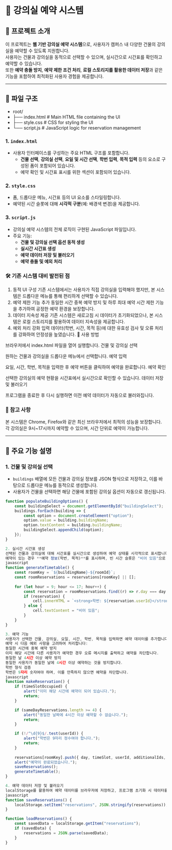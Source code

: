# 🏫 강의실 예약 시스템

## 📄 프로젝트 소개
이 프로젝트는 **웹 기반 강의실 예약 시스템**으로, 사용자가 캠퍼스 내 다양한 건물의 강의실을 예약할 수 있도록 지원합니다.  
사용자는 건물과 강의실을 동적으로 선택할 수 있으며, 실시간으로 시간표를 확인하고 예약할 수 있습니다.  
또한 **예약 충돌 방지**, **예약 제한 조건 처리**, **로컬 스토리지를 활용한 데이터 저장**과 같은 기능을 포함하여 최적화된 사용자 경험을 제공합니다.

---

## 📂 파일 구조

- root/
- ├── index.html              # Main HTML file containing the UI
- ├── style.css               # CSS for styling the UI
- └── script.js               # JavaScript logic for reservation management


### **1. `index.html`**
- 사용자 인터페이스를 구성하는 주요 HTML 구조를 포함합니다.
  - **건물 선택**, **강의실 선택**, **요일 및 시간 선택**, **학번 입력**, **목적 입력** 등의 요소로 구성된 폼이 포함되어 있습니다.
  - 예약 확인 및 시간표 표시를 위한 섹션이 포함되어 있습니다.

### **2. `style.css`**
- 폼, 드롭다운 메뉴, 시간표 등의 UI 요소를 스타일링합니다.
- 예약된 시간 슬롯에 대해 **시각적 구분**(예: 배경색 변경)을 제공합니다.

### **3. `script.js`**
- 강의실 예약 시스템의 전체 로직이 구현된 JavaScript 파일입니다.
- 주요 기능:
  - **건물 및 강의실 선택 옵션 동적 생성**
  - **실시간 시간표 생성**
  - **예약 데이터 저장 및 불러오기**
  - **예약 충돌 및 예외 처리**

### 🛠️ 기존 시스템 대비 발전된 점
1. 동적 UI 구성
기존 시스템에서는 사용자가 직접 강의실을 입력해야 했지만, 본 시스템은 드롭다운 메뉴를 통해 편리하게 선택할 수 있습니다.
2. 예약 제한 기능 추가
동일한 시간 중복 예약 방지 및 하루 최대 예약 시간 제한 기능을 추가하여 공정한 예약 환경을 보장합니다.
3. 데이터 지속성 제공
기존 시스템은 새로고침 시 데이터가 초기화되었으나, 본 시스템은 로컬 스토리지를 활용하여 데이터 지속성을 제공합니다.
4. 예외 처리 강화
입력 데이터(학번, 시간, 목적 등)에 대한 유효성 검사 및 오류 처리를 강화하여 안정성을 높였습니다.
🔧 사용 방법

브라우저에서 index.html 파일을 열어 실행합니다.
건물 및 강의실 선택

원하는 건물과 강의실을 드롭다운 메뉴에서 선택합니다.
예약 입력

요일, 시간, 학번, 목적을 입력한 후 예약 버튼을 클릭하여 예약을 완료합니다.
예약 확인

선택한 강의실의 예약 현황을 시간표에서 실시간으로 확인할 수 있습니다.
데이터 저장 및 불러오기

프로그램을 종료한 후 다시 실행하면 이전 예약 데이터가 자동으로 불러와집니다.

### 📌 참고 사항
본 시스템은 Chrome, Firefox와 같은 최신 브라우저에서 최적의 성능을 보장합니다.
각 강의실은 9시~17시까지 예약할 수 있으며, 시간 단위로 예약이 가능합니다.

---

## 🚀 주요 기능 설명

### **1. 건물 및 강의실 선택**
- `buildings` 배열에 모든 건물과 강의실 정보를 JSON 형식으로 저장하고, 이를 바탕으로 드롭다운 메뉴를 동적으로 생성합니다.
- 사용자가 건물을 선택하면 해당 건물에 포함된 강의실 옵션이 자동으로 갱신됩니다.

```javascript
function populateBuildingOptions() {
    const buildingSelect = document.getElementById("buildingSelect");
    buildings.forEach(building => {
        const option = document.createElement("option");
        option.value = building.buildingName;
        option.textContent = building.buildingName;
        buildingSelect.appendChild(option);
    });
}

2. 실시간 시간표 생성
선택된 건물과 강의실에 대해 시간표를 실시간으로 생성하여 예약 상태를 시각적으로 표시합니다.
예약이 있는 경우 **예약 정보(학번, 목적)**를 표시하며, 빈 시간 슬롯은 "비어 있음"으로 표시됩니다.
javascript
function generateTimetable() {
    const roomKey = `${buildingName}-${roomId}`;
    const roomReservations = reservations[roomKey] || [];
    
    for (let hour = 9; hour <= 17; hour++) {
        const reservation = roomReservations.find((r) => r.day === day && r.timeSlot === hour);
        if (reservation) {
            cell.innerHTML = `<strong>학번: ${reservation.userId}</strong><br>목적: ${reservation.purpose}`;
        } else {
            cell.textContent = "비어 있음";
        }
    }
}

3. 예약 기능
사용자가 선택한 건물, 강의실, 요일, 시간, 학번, 목적을 입력하면 예약 데이터를 추가합니다.
예약 시 다음 예외 사항을 고려하여 처리합니다:
동일한 시간에 중복 예약 방지
이미 해당 시간에 다른 사용자가 예약한 경우 오류 메시지를 출력하고 예약을 차단합니다.
동일한 날 4시간 이상 예약 방지
동일한 사용자가 동일한 날에 4시간 이상 예약하는 것을 방지합니다.
학번 형식 검증
학번은 9자리 숫자여야 하며, 이를 만족하지 않으면 예약을 차단합니다.
javascript
function makeReservation() {
    if (timeSlotOccupied) {
        alert("이미 해당 시간에 예약이 되어 있습니다.");
        return;
    }

    if (sameDayReservations.length >= 4) {
        alert("동일한 날짜에 4시간 이상 예약할 수 없습니다.");
        return;
    }

    if (!/^\d{9}$/.test(userId)) {
        alert("학번은 9자리 정수여야 합니다.");
        return;
    }
    
    reservations[roomKey].push({ day, timeSlot, userId, additionalIds, purpose });
    alert("예약이 완료되었습니다.");
    saveReservations();
    generateTimetable();
}

4. 예약 데이터 저장 및 불러오기
localStorage를 활용하여 예약 데이터를 브라우저에 저장하고, 프로그램 초기화 시 데이터를 불러와 지속적인 관리가 가능합니다.
javascript
function saveReservations() {
    localStorage.setItem("reservations", JSON.stringify(reservations));
}

function loadReservations() {
    const savedData = localStorage.getItem("reservations");
    if (savedData) {
        reservations = JSON.parse(savedData);
    }
}




